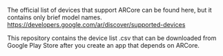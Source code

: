 The official list of devices that support ARCore can be found here, but it contains only brief model names.
https://developers.google.com/ar/discover/supported-devices

This repository contains the device list .csv that can be downloaded from Google Play Store after you create an app that depends on ARCore. 
